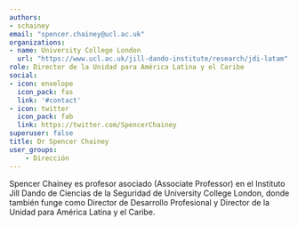 ```yaml
---
authors:
- schainey
email: "spencer.chainey@ucl.ac.uk"
organizations:
- name: University College London
  url: "https://www.ucl.ac.uk/jill-dando-institute/research/jdi-latam"
role: Director de la Unidad para América Latina y el Caribe
social:
- icon: envelope
  icon_pack: fas
  link: '#contact'
- icon: twitter
  icon_pack: fab
  link: https://twitter.com/SpencerChainey
superuser: false
title: Dr Spencer Chainey
user_groups:
    - Dirección
---
```


Spencer Chainey es profesor asociado (Associate Professor) en el Instituto Jill Dando de Ciencias de la Seguridad de University College London, donde también funge como Director de Desarrollo Profesional y Director de la Unidad para América Latina y el Caribe.
